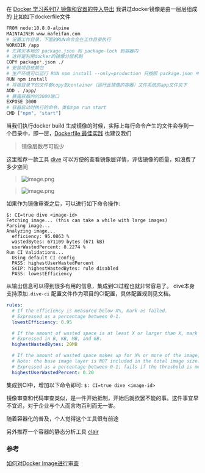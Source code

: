在 [Docker 学习系列17 镜像和容器的导入导出](/DevOps/Docker/Docker-学习系列17-镜像和容器的导入导出)
我讲过docker镜像是由一层层组成的
比如如下dockerfile文件
```bash
FROM node:10.8.0-alpine
MAINTAINER www.mafeifan.com
# 设置工作目录，下面的RUN命令会在工作目录执行
WORKDIR /app
# 先拷贝本地的 package.json 和 package-lock 到容器内
# 这样是利用docker的镜像分层机制
COPY package*.json ./
# 安装项目依赖包
# 生产环境可以运行 RUN npm install --only=production 只按照 package.json 中dependencies定义的模块
RUN npm install
# 将根目录下的文件都copy到container（运行此镜像的容器）文件系统的app文件夹下
ADD . /app/
# 暴露容器内的3000端口
EXPOSE 3000
# 容器启动时执行的命令，类似npm run start
CMD ["npm", "start"]
```
当我们执行docker build 生成镜像的时候，实际上每行命令产生的文件会存到一个目录中，即一层，[Dockerfile 最佳实践](https://yeasy.gitbooks.io/docker_practice/appendix/best_practices.html) 也建议我们
> 镜像层数尽可能少 

这里推荐一款工具 [dive](https://github.com/wagoodman/dive) 可以方便的查看镜像层详情，评估镜像的质量，如浪费了多少空间
> ![image.png](https://hexo-blog.pek3b.qingstor.com/upload_images/71414-55f0d75dadb7a82d.png?imageMogr2/auto-orient/strip%7CimageView2/2/w/1240)

> ![image.png](https://hexo-blog.pek3b.qingstor.com/upload_images/71414-8e13a73e2041219c.png?imageMogr2/auto-orient/strip%7CimageView2/2/w/1240)

如果作为镜像审查之后，可以进行如下命令操作:
```
$: CI=true dive <image-id>
Fetching image... (this can take a while with large images)
Parsing image...
Analyzing image...
  efficiency: 95.0863 %
  wastedBytes: 671109 bytes (671 kB)
  userWastedPercent: 8.2274 %
Run CI Validations...
  Using default CI config
  PASS: highestUserWastedPercent
  SKIP: highestWastedBytes: rule disabled
  PASS: lowestEfficiency
```
从输出信息可以得到很多有用的信息，集成到CI过程也就非常容易了。 dive本身支持添加`.dive-ci` 配置文件作为项目的CI配置，具体配置规则见文档。
```yaml
rules:
  # If the efficiency is measured below X%, mark as failed.
  # Expressed as a percentage between 0-1.
  lowestEfficiency: 0.95

  # If the amount of wasted space is at least X or larger than X, mark as failed.
  # Expressed in B, KB, MB, and GB.
  highestWastedBytes: 20MB

  # If the amount of wasted space makes up for X% or more of the image, mark as failed.
  # Note: the base image layer is NOT included in the total image size.
  # Expressed as a percentage between 0-1; fails if the threshold is met or crossed.
  highestUserWastedPercent: 0.20
```
集成到CI中，增加以下命令即可:
`$: CI=true dive <image-id> `

镜像审查和代码审查类似，是一件开始抵制，开始后就欲罢不能的事。这件事宜早不宜迟，对于企业与个人而言均百利而无一害。

随着容器化的普及，个人觉得这个工具很有前途

另外推荐一个容器的静态分析工具 [clair](https://github.com/coreos/clair)



###  参考
[如何对Docker Image进行审查](https://juejin.im/post/5d0ad89c518825282e2c3e7d)
